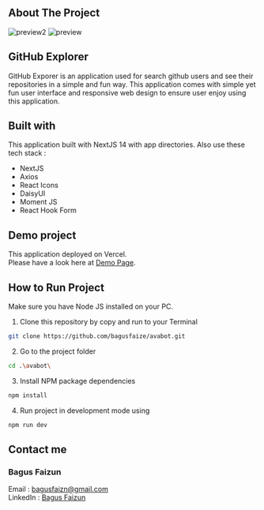 ## About The Project

![preview2](https://github.com/bagusfaize/B10K5/assets/50720858/da2e7e14-943b-4097-92a0-389e86476bbf)
![preview](https://github.com/bagusfaize/B10K5/assets/50720858/8ff68610-80ec-48d7-86ed-12d698ede192)

## GitHub Explorer
GitHub Exporer is an application used for search github users and see their repositories in a simple and fun way.
This application comes with simple yet fun user interface and responsive web design to ensure user enjoy using this application. 

## Built with
This application built with NextJS 14 with app directories. Also use these tech stack :
<ul>
  <li>NextJS</li>
  <li>Axios</li>
  <li>React Icons</li>
  <li>DaisyUI</li>
  <li>Moment JS</li>
  <li>React Hook Form</li>
</ul>

## Demo project
This application deployed on Vercel. <br/>
Please have a look here at [Demo Page](https://avabot-azure.vercel.app/).

## How to Run Project
Make sure you have Node JS installed on your PC.
1. Clone this repository by copy and run to your Terminal
```bash
git clone https://github.com/bagusfaize/avabot.git
```
2. Go to the project folder
```bash
cd .\avabot\
```
3. Install NPM package dependencies
```bash
npm install
```
4. Run project in development mode using
```bash
npm run dev
```

## Contact me
### Bagus Faizun <br/>
Email : [bagusfaizn@gmail.com](mailto:bagusfaizn@gmail.com) <br/>
LinkedIn : [Bagus Faizun](https://www.linkedin.com/in/bagus-faizun-925610187/)

